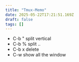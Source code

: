 ```yaml
---
title: "Tmux-Memo"
date: 2025-05-22T17:21:51.169Z
draft: false
tags: []
---
```


- C-b " split vertical
- C-b % split ..
- C-b x delete
- C-w show all the window